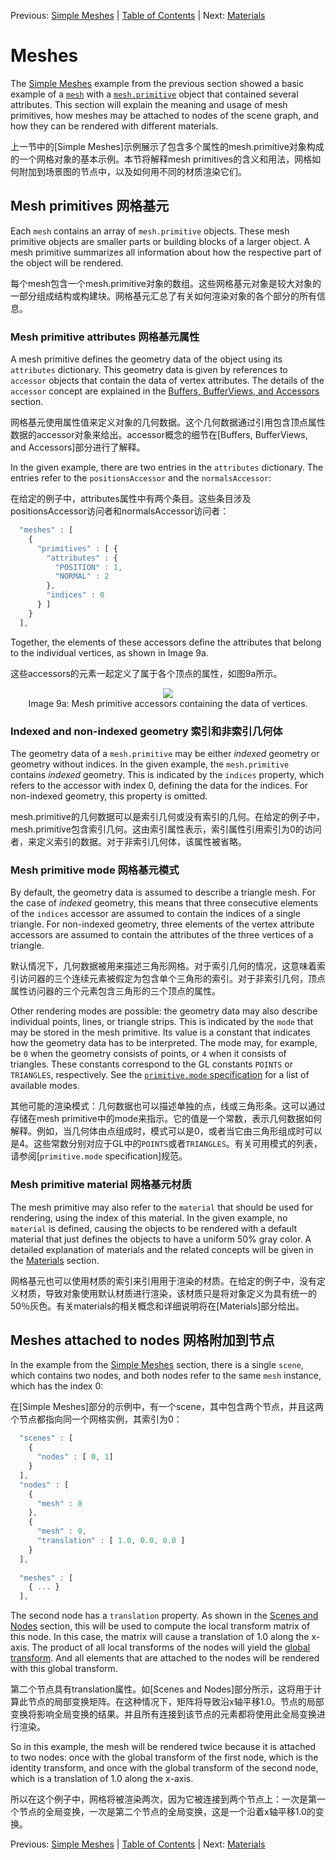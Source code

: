 Previous: [Simple Meshes](gltfTutorial_008_SimpleMeshes.md) | [Table of Contents](README.md) | Next: [Materials](gltfTutorial_010_Materials.md)

# Meshes

The [Simple Meshes](gltfTutorial_008_SimpleMeshes.md) example from the previous section showed a basic example of a [`mesh`](https://github.com/KhronosGroup/glTF/tree/master/specification/2.0/#reference-mesh) with a [`mesh.primitive`](https://github.com/KhronosGroup/glTF/tree/master/specification/2.0/#reference-primitive) object that contained several attributes. This section will explain the meaning and usage of mesh primitives, how meshes may be attached to nodes of the scene graph, and how they can be rendered with different materials.

上一节中的[Simple Meshes]示例展示了包含多个属性的mesh.primitive对象构成的一个网格对象的基本示例。本节将解释mesh primitives的含义和用法，网格如何附加到场景图的节点中，以及如何用不同的材质渲染它们。


## Mesh primitives  网格基元

Each `mesh` contains an array of `mesh.primitive` objects. These mesh primitive objects are smaller parts or building blocks of a larger object. A mesh primitive summarizes all information about how the respective part of the object will be rendered.

每个mesh包含一个mesh.primitive对象的数组。这些网格基元对象是较大对象的一部分组成结构或构建块。网格基元汇总了有关如何渲染对象的各个部分的所有信息。


### Mesh primitive attributes 网格基元属性

A mesh primitive defines the geometry data of the object using its `attributes` dictionary. This geometry data is given by references to `accessor` objects that contain the data of vertex attributes. The details of the `accessor` concept are explained in the [Buffers, BufferViews, and Accessors](gltfTutorial_005_BuffersBufferViewsAccessors.md) section.

网格基元使用属性值来定义对象的几何数据。这个几何数据通过引用包含顶点属性数据的accessor对象来给出。accessor概念的细节在[Buffers, BufferViews, and Accessors]部分进行了解释。

In the given example, there are two entries in the `attributes` dictionary. The entries refer to the `positionsAccessor` and the `normalsAccessor`:

在给定的例子中，attributes属性中有两个条目。这些条目涉及positionsAccessor访问者和normalsAccessor访问者：

```javascript
  "meshes" : [
    {
      "primitives" : [ {
        "attributes" : {
          "POSITION" : 1,
          "NORMAL" : 2
        },
        "indices" : 0
      } ]
    }
  ],
```

Together, the elements of these accessors define the attributes that belong to the individual vertices, as shown in Image 9a.

这些accessors的元素一起定义了属于各个顶点的属性，如图9a所示。

<p align="center">
<img src="images/meshPrimitiveAttributes.png" /><br>
<a name="meshPrimitiveAttributes-png"></a>Image 9a: Mesh primitive accessors containing the data of vertices.
</p>


### Indexed and non-indexed geometry 索引和非索引几何体

The geometry data of a `mesh.primitive` may be either *indexed* geometry or geometry without indices. In the given example, the `mesh.primitive` contains *indexed* geometry. This is indicated by the `indices` property, which refers to the accessor with index 0, defining the data for the indices. For non-indexed geometry, this property is omitted.

mesh.primitive的几何数据可以是索引几何或没有索引的几何。在给定的例子中，mesh.primitive包含索引几何。这由索引属性表示，索引属性引用索引为0的访问者，来定义索引的数据。对于非索引几何体，该属性被省略。


### Mesh primitive mode   网格基元模式

By default, the geometry data is assumed to describe a triangle mesh. For the case of *indexed* geometry, this means that three consecutive elements of the `indices` accessor are assumed to contain the indices of a single triangle. For non-indexed geometry, three elements of the vertex attribute accessors are assumed to contain the attributes of the three vertices of a triangle.

默认情况下，几何数据被用来描述三角形网格。对于索引几何的情况，这意味着索引访问器的三个连续元素被假定为包含单个三角形的索引。对于非索引几何，顶点属性访问器的三个元素包含三角形的三个顶点的属性。

Other rendering modes are possible: the geometry data may also describe individual points, lines, or triangle strips. This is indicated by the `mode` that may be stored in the mesh primitive. Its value is a constant that indicates how the geometry data has to be interpreted. The mode may, for example, be `0` when the geometry consists of points, or `4` when it consists of triangles. These constants correspond to the GL constants `POINTS` or `TRIANGLES`, respectively. See the [`primitive.mode` specification](https://github.com/KhronosGroup/glTF/tree/master/specification/2.0/#primitivemode) for a list of available modes.

其他可能的渲染模式：几何数据也可以描述单独的点，线或三角形条。这可以通过存储在mesh primitive中的mode来指示。它的值是一个常数，表示几何数据如何解释。例如，当几何体由点组成时，模式可以是0，或者当它由三角形组成时可以是4。这些常数分别对应于GL中的`POINTS`或者`TRIANGLES`。有关可用模式的列表，请参阅[`primitive.mode` specification]规范。

### Mesh primitive material 网格基元材质

The mesh primitive may also refer to the `material` that should be used for rendering, using the index of this material. In the given example, no `material` is defined, causing the objects to be rendered with a default material that just defines the objects to have a uniform 50% gray color. A detailed explanation of materials and the related concepts will be given in the [Materials](gltfTutorial_010_Materials.md) section.

网格基元也可以使用材质的索引来引用用于渲染的材质。在给定的例子中，没有定义材质，导致对象使用默认材质进行渲染，该材质只是将对象定义为具有统一的50％灰色。有关materials的相关概念和详细说明将在[Materials]部分给出。


## Meshes attached to nodes  网格附加到节点

In the example from the [Simple Meshes](gltfTutorial_008_SimpleMeshes.md) section, there is a single `scene`, which contains two nodes, and both nodes refer to the same `mesh` instance, which has the index 0:

在[Simple Meshes]部分的示例中，有一个scene，其中包含两个节点，并且这两个节点都指向同一个网格实例，其索引为0：

```javascript
  "scenes" : [
    {
      "nodes" : [ 0, 1]
    }
  ],
  "nodes" : [
    {
      "mesh" : 0
    },
    {
      "mesh" : 0,
      "translation" : [ 1.0, 0.0, 0.0 ]
    }
  ],
  
  "meshes" : [
    { ... } 
  ],
```

The second node has a `translation` property. As shown in the [Scenes and Nodes](gltfTutorial_004_ScenesNodes.md) section, this will be used to compute the local transform matrix of this node. In this case, the matrix will cause a translation of 1.0 along the x-axis. The product of all local transforms of the nodes will yield the [global transform](gltfTutorial_004_ScenesNodes.md#global-transforms-of-nodes). And all elements that are attached to the nodes will be rendered with this global transform.

第二个节点具有translation属性。如[Scenes and Nodes]部分所示，这将用于计算此节点的局部变换矩阵。在这种情况下，矩阵将导致沿x轴平移1.0。节点的局部变换将影响全局变换的结果。并且所有连接到该节点的元素都将使用此全局变换进行渲染。

So in this example, the mesh will be rendered twice because it is attached to two nodes: once with the global transform of the first node, which is the identity transform, and once with the global transform of the second node, which is a translation of 1.0 along the x-axis.

所以在这个例子中，网格将被渲染两次，因为它被连接到两个节点上：一次是第一个节点的全局变换，一次是第二个节点的全局变换，这是一个沿着x轴平移1.0的变换。



Previous: [Simple Meshes](gltfTutorial_008_SimpleMeshes.md) | [Table of Contents](README.md) | Next: [Materials](gltfTutorial_010_Materials.md)
